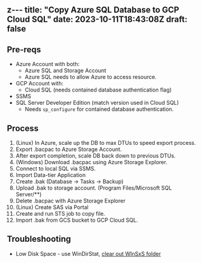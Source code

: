 z---
title: "Copy Azure SQL Database to GCP Cloud SQL"
date: 2023-10-11T18:43:08Z
draft: false
---

## Pre-reqs

* Azure Account with both:
  * Azure SQL and Storage Account
  * Azure SQL needs to allow Azure to access resource.
* GCP Account with:
  * Cloud SQL (needs contained database authentication flag)
* SSMS
* SQL Server Developer Edition (match version used in Cloud SQL)
  * Needs `sp_configure` for contained database authentication.

## Process

1. (Linux) In Azure, scale up the DB to max DTUs to speed export process.
2. Export .bacpac to Azure Storage Account.
3. After export completion, scale DB back down to previous DTUs.
4. (Windows) Download .bacpac using Azure Storage Explorer.
5. Connect to local SQL via SSMS.
6. Import Data-tier Application
7. Create .bak (Database -> Tasks -> Backup)
8. Upload .bak to storage account. (Program Files/Microsoft SQL Server/**)
9. Delete .bacpac with Azure Storage Explorer
10. (Linux) Create SAS via Portal
11. Create and run STS job to copy file.
12. Import .bak from GCS bucket to GCP Cloud SQL.

## Troubleshooting

* Low Disk Space - use WinDirStat, [clear out WInSxS folder](https://helpdeskgeek.com/windows-11/what-is-the-winsxs-folder-why-is-it-huge-and-how-to-cleanup/)
